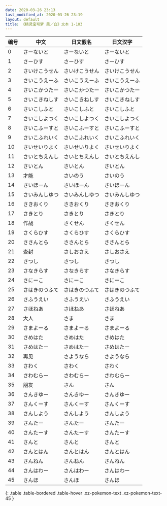 ```yaml
---
date: 2020-03-26 23:13
last_modified_at: 2020-03-26 23:19
layout: default
title: 《精灵宝可梦 黑／白》文本 1-103
---
```

| 编号 | 中文 | 日文假名 | 日文汉字 |
| ---- | ---- | ---- | --- |
| 0 | さーないと | さーないと | さーないと |
| 1 | さーひす | さーひす | さーひす |
| 2 | さいけこうせん | さいけこうせん | さいけこうせん |
| 3 | さいこうえーふ | さいこうえーふ | さいこうえーふ |
| 4 | さいこかつたー | さいこかつたー | さいこかつたー |
| 5 | さいこきねしす | さいこきねしす | さいこきねしす |
| 6 | さいこしふと | さいこしふと | さいこしふと |
| 7 | さいこしよつく | さいこしよつく | さいこしよつく |
| 8 | さいこふーすと | さいこふーすと | さいこふーすと |
| 9 | さいこふれいく | さいこふれいく | さいこふれいく |
| 10 | さいせいりよく | さいせいりよく | さいせいりよく |
| 11 | さいとちえんし | さいとちえんし | さいとちえんし |
| 12 | さいとん | さいとん | さいとん |
| 13 | 才能 | さいのう | さいのう |
| 14 | さいほーん | さいほーん | さいほーん |
| 15 | さいみんしゆつ | さいみんしゆつ | さいみんしゆつ |
| 16 | さきおくり | さきおくり | さきおくり |
| 17 | さきとり | さきとり | さきとり |
| 18 | 作战 | さくせん | さくせん |
| 19 | さくらひす | さくらひす | さくらひす |
| 20 | ささんとら | ささんとら | ささんとら |
| 21 | 查封 | さしおさえ | さしおさえ |
| 22 | さつし | さつし | さつし |
| 23 | さなきらす | さなきらす | さなきらす |
| 24 | さにーこ | さにーこ | さにーこ |
| 25 | さはきのつふて | さはきのつふて | さはきのつふて |
| 26 | さふうえい | さふうえい | さふうえい |
| 27 | さほねあ | さほねあ | さほねあ |
| 28 | 大人 | さま | さま |
| 29 | さまよーる | さまよーる | さまよーる |
| 30 | さめはた | さめはた | さめはた |
| 31 | さめはたー | さめはたー | さめはたー |
| 32 | 再见 | さようなら | さようなら |
| 33 | さわく | さわく | さわく |
| 34 | さわむらー | さわむらー | さわむらー |
| 35 | 朋友 | さん | さん |
| 36 | さんきゆー | さんきゆー | さんきゆー |
| 37 | さんくーす | さんくーす | さんくーす |
| 38 | さんしよう | さんしよう | さんしよう |
| 39 | さんたー | さんたー | さんたー |
| 40 | さんたーす | さんたーす | さんたーす |
| 41 | さんと | さんと | さんと |
| 42 | さんとはん | さんとはん | さんとはん |
| 43 | さんねん | さんねん | さんねん |
| 44 | さんはわー | さんはわー | さんはわー |
| 45 | さんほ | さんほ | さんほ |
{: .table .table-bordered .table-hover .xz-pokemon-text .xz-pokemon-text-45 }